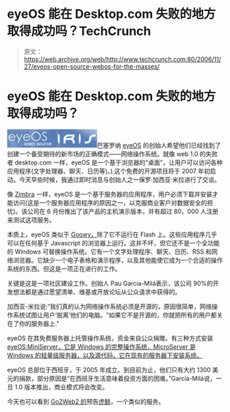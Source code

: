 # eyeOS 能在 Desktop.com 失败的地方取得成功吗？TechCrunch

> 原文：<https://web.archive.org/web/http://www.techcrunch.com:80/2006/11/27/eyeos-open-source-webos-for-the-masses/>

# eyeOS 能在 Desktop.com 失败的地方取得成功吗？

[![](img/35631b935694d4cd757f3aed44b8c394.png)](https://web.archive.org/web/20230305215547/http://www.eyeos.info/)巴塞罗纳 [eyeOS](https://web.archive.org/web/20230305215547/http://www.eyeos.info/) 的创始人希望他们已经找到了创建一个备受期待的新市场的正确模式——网络操作系统。就像 web 1.0 的失败者 desktop.com 一样，eyeOS 是一个基于浏览器的“桌面”，让用户可以访问各种应用程序(文字处理器、聊天、日历等)。).这个免费的开源项目将于 2007 年初启动。今天早些时候，我通过即时消息与创始人之一保罗·加西亚·米拉进行了交谈。

像 [Zimbra](https://web.archive.org/web/20230305215547/https://techcrunch.com/tag/zimbra) 一样，eyeOS 是一个基于服务器的应用程序，用户必须下载并安装才能访问(这是一个服务器应用程序的原因之一，以克服商业客户对数据安全的担忧)。该公司在 6 月份推出了该产品的主机演示版本，并有超过 80，000 人注册来测试这项服务。

本质上，eyeOS 类似于 [Goowy，](https://web.archive.org/web/20230305215547/https://techcrunch.com/tag/goowy)除了它不运行在 Flash 上。这些应用程序几乎可以在任何基于 Javascript 的浏览器上运行。这并不坏，但它还不是一个全功能的 Windows 可替换操作系统。它有一个文字处理程序、聊天、日历、RSS 和网络浏览器。它缺少一个电子表格和演示程序，以及其他能使它成为一个合适的操作系统的东西。但这是一项正在进行的工作。

关键是这是一项社区建设工作。创始人 Pau Garcia-Milá表示，该公司 90%的开发想法都是通过愿望清单、维基或开放论坛从公众请求中获得的。

加西亚-米拉说:“我们真的认为网络操作系统必须是开源的，原因很简单，网络操作系统试图让用户‘脱离’他们的电脑。"如果它不是开源的，你就把所有的用户都关在了你的服务器上."

eyeOS 在其免费服务器上托管操作系统，资金来自公众捐赠。有三种方式安装[eyeOS:MiniServer，它是 Windows 的完整操作系统，MicroServer 是 Windows 的轻量级服务器，以及源代码，它在现有的服务器下安装系统。](https://web.archive.org/web/20230305215547/http://eyeos.org/downloads)

eyeOS 总部位于西班牙，于 2005 年成立。到目前为止，他们只有大约 1300 美元的捐款，部分原因是“在西班牙生活意味着投资方面的困难。”Garcia-Milá说，一旦 1.0 版本推出，商业模式将会改变。

今天也可以看到 [Go2Web2 的](https://web.archive.org/web/20230305215547/http://go2web2.blogspot.com/2006/11/computer-desktop-on-homepage.html)预告[虎鲸](https://web.archive.org/web/20230305215547/http://www.orcawebos.com/)，一个类似的服务。